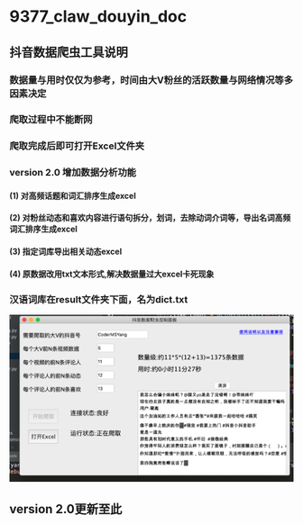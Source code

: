 # 9377_claw_douyin_doc
## 抖音数据爬虫工具说明
### 数据量与用时仅仅为参考，时间由大V粉丝的活跃数量与网络情况等多因素决定
### 爬取过程中不能断网 
### 爬取完成后即可打开Excel文件夹
### version 2.0 增加数据分析功能
#### (1) 对高频话题和词汇排序生成excel
#### (2) 对粉丝动态和喜欢内容进行语句拆分，划词，去除动词介词等，导出名词高频词汇排序生成excel
#### (3) 指定词库导出相关动态excel
#### (4) 原数据改用txt文本形式,解决数据量过大excel卡死现象
### 汉语词库在result文件夹下面，名为dict.txt

![avatar](image.png)

## version 2.0更新至此
